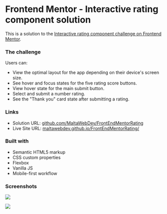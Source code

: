 # Frontend Mentor - Interactive rating component solution

This is a solution to the [Interactive rating component challenge on Frontend Mentor](https://www.frontendmentor.io/challenges/interactive-rating-component-koxpeBUmI).

### The challenge

Users can:

- View the optimal layout for the app depending on their device's screen size.
- See hover and focus states for the five rating score buttons.
- View hover state for the main submit button.
- Select and submit a number rating.
- See the "Thank you" card state after submitting a rating.

### Links

- Solution URL: [github.com/MaltaWebDev/FrontEndMentorRating](https://github.com/MaltaWebDev/FrontEndMentorRating)
- Live Site URL: [maltawebdev.github.io/FrontEndMentorRating/](https://maltawebdev.github.io/FrontEndMentorRating/)

### Built with

- Semantic HTML5 markup
- CSS custom properties
- Flexbox
- Vanilla JS
- Mobile-first workflow

### Screenshots

![](./screenshot1.jpg)

![](./screenshot2.jpg)

